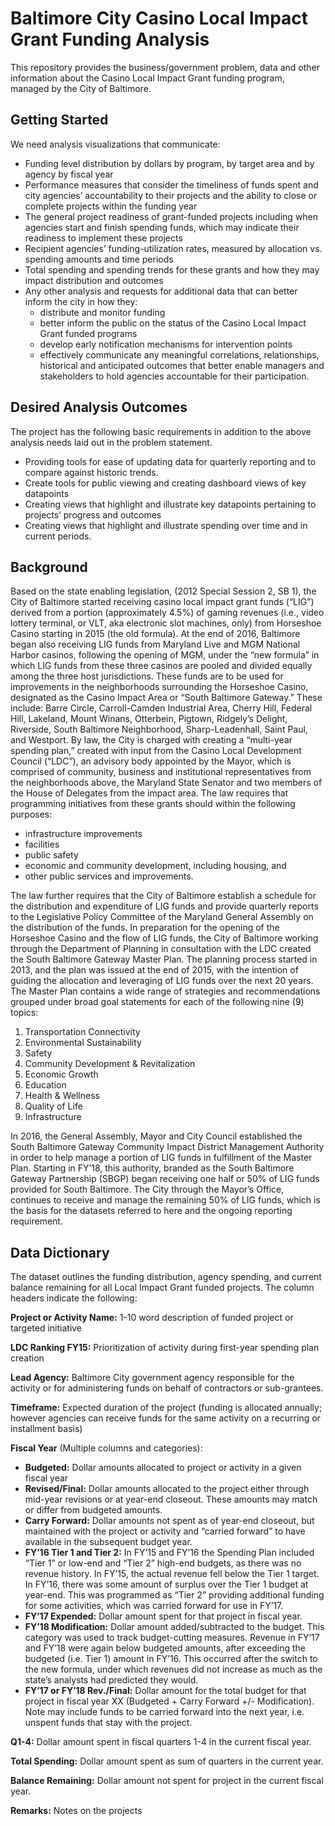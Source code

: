 # Baltimore City Casino Local Impact Grant Funding Analysis
This repository provides the business/government problem, data and other information about the Casino Local Impact Grant funding program, managed by the City of Baltimore. 

## Getting Started
We need analysis visualizations that communicate:
 - Funding level distribution by dollars by program, by target area and by agency by fiscal year
 - Performance measures that consider the timeliness of funds spent and city agencies’ accountability to their projects and the ability to close or complete projects within the funding year
 - The general project readiness of grant-funded projects including when agencies start and finish spending funds, which may indicate their readiness to implement these projects
 - Recipient agencies’ funding-utilization rates, measured by allocation vs. spending amounts and time periods
 - Total spending and spending trends for these grants and how they may impact distribution and outcomes
 - Any other analysis and requests for additional data that can better inform the city in how they:
   - distribute and monitor funding
   - better inform the public on the status of the Casino Local Impact Grant funded programs
   - develop early notification mechanisms for intervention points 
   - effectively communicate any meaningful correlations, relationships, historical and anticipated outcomes that better enable managers and stakeholders to hold agencies accountable for their participation. 
 

## Desired Analysis Outcomes 
The project has the following basic requirements in addition to the above analysis needs laid out in the problem statement. 
 - Providing tools for ease of updating data for quarterly reporting and to compare against historic trends. 
 - Create tools for public viewing and creating dashboard views of key datapoints
 - Creating views that highlight and illustrate key datapoints pertaining to projects’ progress and outcomes
 - Creating views that highlight and illustrate spending over time and in current periods. 
 
## Background
Based on the state enabling legislation, (2012 Special Session 2, SB 1), the City of Baltimore started receiving casino local impact grant funds (“LIG”) derived from a portion (approximately 4.5%) of gaming revenues (i.e., video lottery terminal, or VLT, aka electronic slot machines, only) from Horseshoe Casino starting in 2015 (the old formula). At the end of 2016, Baltimore began also receiving LIG funds from Maryland Live and MGM National Harbor casinos, following the opening of MGM, under the “new formula” in which LIG funds from these three casinos are pooled and divided equally among the three host jurisdictions. 
These funds are to be used for improvements in the neighborhoods surrounding the Horseshoe Casino, designated as the Casino Impact Area or “South Baltimore Gateway.” These include: Barre Circle, Carroll-Camden Industrial Area, Cherry Hill, Federal Hill, Lakeland, Mount Winans, Otterbein, Pigtown, Ridgely’s Delight, Riverside, South Baltimore Neighborhood, Sharp-Leadenhall, Saint Paul, and Westport.
By law, the City is charged with creating a “multi-year spending plan,” created with input from the Casino Local Development Council (“LDC”), an advisory body appointed by the Mayor, which is comprised of community, business and institutional representatives from the neighborhoods above, the Maryland State Senator and two members of the House of Delegates from the impact area. The law requires that programming initiatives from these grants should within the following purposes:

 - infrastructure improvements
 - facilities
 - public safety
 - economic and community development, including housing, and
 - other public services and improvements.
 
The law further requires that the City of Baltimore establish a schedule for the distribution and expenditure of LIG funds and provide quarterly reports to the Legislative Policy Committee of the Maryland General Assembly on the distribution of the funds. 
In preparation for the opening of the Horseshoe Casino and the flow of LIG funds, the City of Baltimore working through the Department of Planning in consultation with the LDC created the South Baltimore Gateway Master Plan. The planning process started in 2013, and the plan was issued at the end of 2015, with the intention of guiding the allocation and leveraging of LIG funds over the next 20 years. The Master Plan contains a wide range of strategies and recommendations grouped under broad goal statements for each of the following nine (9) topics:

1. Transportation Connectivity
2. Environmental Sustainability
3. Safety
4. Community Development & Revitalization
5. Economic Growth
6. Education
7. Health & Wellness
8. Quality of Life
9. Infrastructure

In 2016, the General Assembly, Mayor and City Council established the South Baltimore Gateway Community Impact District Management Authority in order to help manage a portion of LIG funds in fulfillment of the Master Plan. Starting in FY’18, this authority, branded as the South Baltimore Gateway Partnership (SBGP) began receiving one half or 50% of LIG funds provided for South Baltimore. The City through the Mayor’s Office, continues to receive and manage the remaining 50% of LIG funds, which is the basis for the datasets referred to here and the ongoing reporting requirement. 

## Data Dictionary
The dataset outlines the funding distribution, agency spending, and current balance remaining for all Local Impact Grant funded projects. The column headers indicate the following:

__Project or Activity Name:__ 1-10 word description of funded project or targeted initiative

__LDC Ranking FY15:__ Prioritization of activity during first-year spending plan creation

__Lead Agency:__ Baltimore City government agency responsible for the activity or for administering funds on behalf of contractors or sub-grantees.

__Timeframe:__ Expected duration of the project (funding is allocated annually; however agencies can receive funds for the same activity on a recurring or installment basis)

__Fiscal Year__ (Multiple columns and categories):

 - __Budgeted:__ Dollar amounts allocated to project or activity in a given fiscal year
 - __Revised/Final:__ Dollar amounts allocated to the project either through mid-year revisions or at year-end closeout. These amounts may match or differ from budgeted amounts.
 - __Carry Forward:__ Dollar amounts not spent as of year-end closeout, but maintained with the project or activity and “carried forward” to have available in the subsequent budget year.  
 - __FY’16 Tier 1 and Tier 2:__ In FY’15 and FY’16 the Spending Plan included “Tier 1” or low-end and “Tier 2” high-end budgets, as there was no revenue history. In FY’15, the actual revenue fell below the Tier 1 target. In FY’16, there was some amount of surplus over the Tier 1 budget at year-end. This was programmed as “Tier 2” providing additional funding for some activities, which was carried forward for use in FY’17. 
 - __FY’17 Expended:__ Dollar amount spent for that project in fiscal year. 
 - __FY’18 Modification:__ Dollar amount added/subtracted to the budget. This category was used to track budget-cutting measures. Revenue in FY’17 and FY’18 were again below budgeted amounts, after exceeding the budgeted (i.e. Tier 1) amount in FY’16. This occurred after the switch to the new formula, under which revenues did not increase as much as the state’s analysts had predicted they would. 
 - __FY’17 or FY’18 Rev./Final:__ Dollar amount for the total budget for that project in fiscal year XX (Budgeted + Carry Forward +/- Modification). Note may include funds to be carried forward into the next year, i.e. unspent funds that stay with the project.
 
__Q1-4:__ Dollar amount spent in fiscal quarters 1-4 in the current fiscal year.

__Total Spending:__ Dollar amount spent as sum of quarters in the current year.

__Balance Remaining:__ Dollar amount not spent for project in the current fiscal year.

__Remarks:__ Notes on the projects
 

